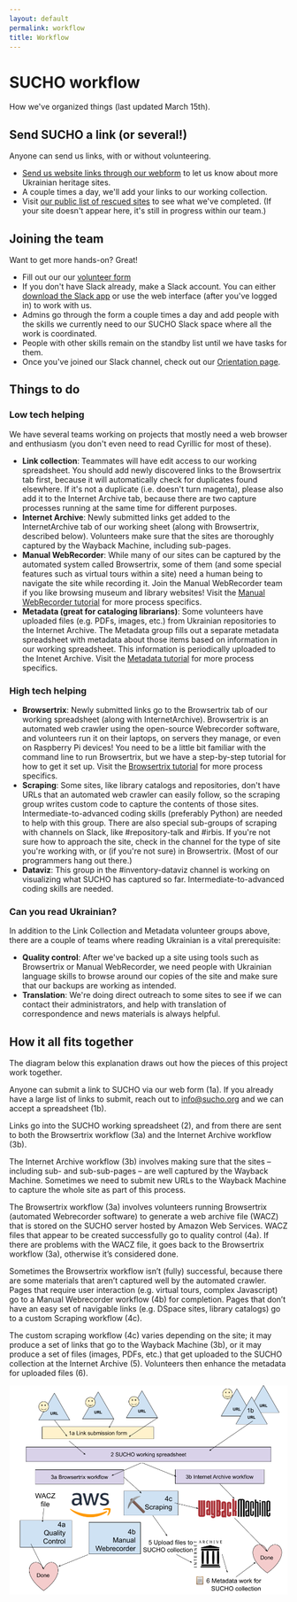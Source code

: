 ```yaml
---
layout: default
permalink: workflow
title: Workflow
---
```

<base target="_blank">

# SUCHO workflow

How we've organized things (last updated March 15th).

## Send SUCHO a link (or several!)

Anyone can send us links, with or without volunteering.

-   [Send us website links through our webform](https://docs.google.com/forms/d/e/1FAIpQLSffa64-l6qXqEumAcf38OEOrTFeYZEmF531PNv9ZgzNFbcgxQ/viewform) to let us know about more Ukrainian heritage sites.
-   A couple times a day, we'll add your links to our working collection.
-   Visit [our public list of rescued sites](https://docs.google.com/spreadsheets/d/1zcrfKnuyG2VOGLvhfxPLiwBlUtGbf8ZzObuJyWkZW9k/edit#gid=0) to see what we've completed. (If your site doesn't appear here, it's still in progress within our team.)

## Joining the team


Want to get more hands-on? Great!

-   Fill out our our [volunteer form](https://docs.google.com/forms/d/e/1FAIpQLSc6KbhtEOI8zKsQmKT_waE1XlYEF1E6t-HzJ7Gc1EBfMvMg_A/viewform)
-   If you don't have Slack already, make a Slack account. You can either [download the Slack app](https://slack.com/downloads) or use the web interface (after you've logged in) to work with us.
-   Admins go through the form a couple times a day and add people with the skills we currently need to our SUCHO Slack space where all the work is coordinated.
-   People with other skills remain on the standby list until we have tasks for them.
-   Once you've joined our Slack channel, check out our [Orientation page](https://www.sucho.org/orientation).

## Things to do

### Low tech helping

We have several teams working on projects that mostly need a web browser and enthusiasm (you don't even need to read Cyrillic for most of these).

* **Link collection**: Teammates will have edit access to our working spreadsheet. You should add newly discovered links to the Browsertrix tab first, because it will automatically check for duplicates found elsewhere. If it's not a duplicate (i.e. doesn't turn magenta), please also add it to the Internet Archive tab, because there are two capture processes running at the same time for different purposes.
* **Internet Archive**: Newly submitted links get added to the InternetArchive tab of our working sheet (along with Browsertrix, described below). Volunteers make sure that the sites are thoroughly captured by the Wayback Machine, including sub-pages.
* **Manual WebRecorder**: While many of our sites can be captured by the automated system called Browsertrix, some of them (and some special features such as virtual tours within a site) need a human being to navigate the site while recording it. Join the Manual WebRecorder team if you like browsing museum and library websites! Visit the [Manual WebRecorder tutorial](/webrecorder-plugin-instructions) for more process specifics.
* **Metadata (great for cataloging librarians)**: Some volunteers have uploaded files (e.g. PDFs, images, etc.) from Ukrainian repositories to the Internet Archive. The Metadata group fills out a separate metadata spreadsheet with metadata about those items based on information in our working spreadsheet. This information is periodically uploaded to the Intenet Archive. Visit the [Metadata tutorial](https://docs.google.com/document/d/1qpax1HQmWOVXqbA9NTCU4WBZNWKfLPhUTqxs7s94Jas/edit#) for more process specifics.

### High tech helping

* **Browsertrix**: Newly submitted links go to the Browsertrix tab of our working spreadsheet (along with InternetArchive). Browsertrix is an automated web crawler using the open-source Webrecorder software, and volunteers run it on their laptops, on servers they manage, or even on Raspberry Pi devices! You need to be a little bit familiar with the command line to run Browsertrix, but we have a step-by-step tutorial for how to get it set up. Visit the [Browsertrix tutorial](/browsertrix) for more process specifics.
* **Scraping**: Some sites, like library catalogs and repositories, don't have URLs that an automated web crawler can easily follow, so the scraping group writes custom code to capture the contents of those sites. Intermediate-to-advanced coding skills (preferably Python) are needed to help with this group. There are also special sub-groups of scraping with channels on Slack, like #repository-talk and #irbis. If you're not sure how to approach the site, check in the channel for the type of site you're working with, or (if you're not sure) in Browsertrix. (Most of our programmers hang out there.)
* **Dataviz**: This group in the #inventory-dataviz channel is working on visualizing what SUCHO has captured so far. Intermediate-to-advanced coding skills are needed.

### Can you read Ukrainian?

In addition to the Link Collection and Metadata volunteer groups above, there are a couple of teams where reading Ukrainian is a vital prerequisite:

* **Quality control**: After we've backed up a site using tools such as Browsertrix or Manual WebRecorder, we need people with Ukrainian language skills to browse around our copies of the site and make sure that our backups are working as intended.
* **Translation**: We're doing direct outreach to some sites to see if we can contact their administrators, and help with translation of correspondence and news materials is always helpful.
	
	
## How it all fits together

The diagram below this explanation draws out how the pieces of this project work together.

Anyone can submit a link to SUCHO via our web form (1a). If you already have a large list of links to submit, reach out to info@sucho.org and we can accept a spreadsheet (1b).

Links go into the SUCHO working spreadsheet (2), and from there are sent to both the Browsertrix workflow (3a) and the Internet Archive workflow (3b).

The Internet Archive workflow (3b) involves making sure that the sites – including sub- and sub-sub-pages – are well captured by the Wayback Machine. Sometimes we need to submit new URLs to the Wayback Machine to capture the whole site as part of this process.

The Browsertrix workflow (3a) involves volunteers running Browsertrix (automated Webrecorder software) to generate a web archive file (WACZ) that is stored on the SUCHO server hosted by Amazon Web Services. WACZ files that appear to be created successfully go to quality control (4a). If there are problems with the WACZ file, it goes back to the Browsertrix workflow (3a), otherwise it’s considered done.

Sometimes the Browsertrix workflow isn’t (fully) successful, because there are some materials that aren’t captured well by the automated crawler. Pages that require user interaction (e.g. virtual tours, complex Javascript) go to a Manual Webrecorder workflow (4b) for completion. Pages that don’t have an easy set of navigable links (e.g. DSpace sites, library catalogs) go to a custom Scraping workflow (4c).

The custom scraping workflow (4c) varies depending on the site; it may produce a set of links that go to the Wayback Machine (3b), or it may produce a set of files (images, PDFs, etc.) that get uploaded to the SUCHO collection at the Internet Archive (5). Volunteers then enhance the metadata for uploaded files (6).

![The SUCHO workflow as of March 15](/assets/images/sucho-workflow-mar15.png)
